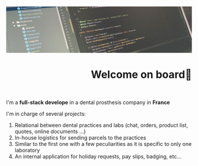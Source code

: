 ![Cover](https://github.com/RmTrnsc/RmTrnsc/blob/main/img/profil.jpg)
<h1 align="right">Welcome on board👋</h1>
  <a title="linkedin" href="https://www.linkedin.com/in/romain-tournesac">
  <img source="https://github.com/RmTrnsc/RmTrnsc/blob/main/img/linkedin_logo_square_icon_134016.png" width="130"/>
  </a>

I'm a __full-stack develope__ in a dental prosthesis company in __France__


I'm in charge of several projects:
1. Relational between dental practices and labs (chat, orders, product list, quotes, online documents ...)
2. In-house logistics for sending parcels to the practices
3. Similar to the first one with a few peculiarities as it is specific to only one laboratory
4. An internal application for holiday requests, pay slips, badging, etc...

